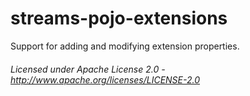 streams-pojo-extensions
==============

Support for adding and modifying extension properties.

###### Licensed under Apache License 2.0 - http://www.apache.org/licenses/LICENSE-2.0
